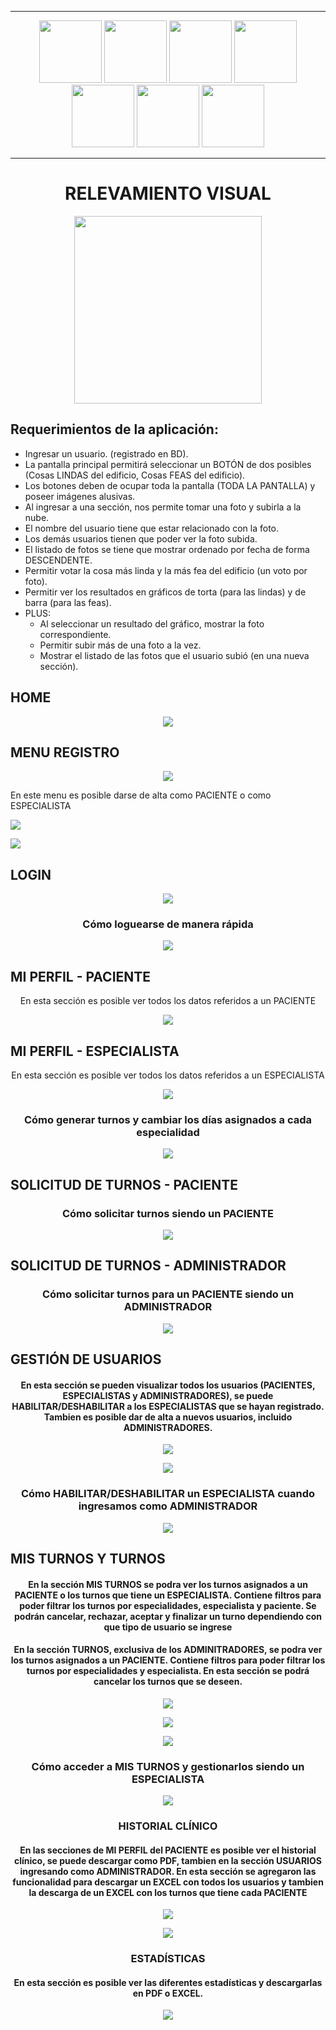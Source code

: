 <hr>
<p align="center">
<img width=100 src="https://github.com/EmmaVZ89/Relevamiento-Visual-PPS/blob/main/readme/ionic.png"/>
<img width=100 src="https://github.com/EmmaVZ89/Relevamiento-Visual-PPS/blob/main/readme/angular.png"/>
<img width=100 src="https://github.com/EmmaVZ89/Relevamiento-Visual-PPS/blob/main/readme/ts.png"/>
<img width=100 src="https://github.com/EmmaVZ89/Relevamiento-Visual-PPS/blob/main/readme/firebase.png"/>
<img width=100 src="https://github.com/EmmaVZ89/Relevamiento-Visual-PPS/blob/main/readme/html.png"/>
<img width=100 src="https://github.com/EmmaVZ89/Relevamiento-Visual-PPS/blob/main/readme/sass.png"/>
<img width=100 src="https://github.com/EmmaVZ89/Relevamiento-Visual-PPS/blob/main/readme/chartjs.png"/>
</p>
<hr>


<h1 align="center">RELEVAMIENTO VISUAL</h1>
<p align="center">
   <img width=300 src="https://github.com/EmmaVZ89/Relevamiento-Visual-PPS/blob/main/readme/logo.png">
 </p>
 <h2>Requerimientos de la aplicación:</h2>
  <ul>
    <li>Ingresar un usuario. (registrado en BD).</li>
    <li>La pantalla principal permitirá seleccionar un BOTÓN de dos posibles (Cosas LINDAS del edificio, Cosas FEAS del edificio).</li>
    <li>Los botones deben de ocupar toda la pantalla (TODA LA PANTALLA) y poseer imágenes alusivas.</li>
    <li>Al ingresar a una sección, nos permite tomar una foto y subirla a la nube.</li>
    <li>El nombre del usuario tiene que estar relacionado con la foto.</li>
    <li>Los demás usuarios tienen que poder ver la foto subida.</li>
    <li>El listado de fotos se tiene que mostrar ordenado por fecha de forma DESCENDENTE.</li>
    <li>Permitir votar la cosa más linda y la más fea del edificio (un voto por foto).</li>
    <li>Permitir ver los resultados en gráficos de torta (para las lindas) y de barra (para las feas).</li>
    <li>PLUS: 
      <ul>
        <li>Al seleccionar un resultado del gráfico, mostrar la foto correspondiente.</li>
        <li>Permitir subir más de una foto a la vez.</li>
        <li>Mostrar el listado de las fotos que el usuario subió (en una nueva sección).</li>
      </ul>
    </li>
  </ul>
 
 <h2>HOME</h2>
 <p align="center">
   <img src="https://github.com/EmmaVZ89/Clinica-Online-TP2-Laboratorio-IV/blob/main/src/assets/readme/img/home.png">
 </p>
 
 <h2>MENU REGISTRO</h2>
 <p align="center">
   <img src="https://github.com/EmmaVZ89/Clinica-Online-TP2-Laboratorio-IV/blob/main/src/assets/readme/img/menu-registros.png">
 </p>
 
 
 <p>En este menu es posible darse de alta como PACIENTE o como ESPECIALISTA</p>
 <p align="left">
   <img src="https://github.com/EmmaVZ89/Clinica-Online-TP2-Laboratorio-IV/blob/main/src/assets/readme/img/alta-paciente.png">
 </p>
 <p align="left">
   <img src="https://github.com/EmmaVZ89/Clinica-Online-TP2-Laboratorio-IV/blob/main/src/assets/readme/img/alta-especialista.png">
 </p>

<h2>LOGIN</h2>
 <p align="center">
   <img src="https://github.com/EmmaVZ89/Clinica-Online-TP2-Laboratorio-IV/blob/main/src/assets/readme/img/login.png">
 </p>
 
 <h3 align="center">Cómo loguearse de manera rápida</h3>
  <p align="center">
   <img src="https://github.com/EmmaVZ89/Clinica-Online-TP2-Laboratorio-IV/blob/main/src/assets/readme/gif/inicio-rapido.gif">
 </p>
  
  <h2>MI PERFIL - PACIENTE</h2>
  <p align="center">En esta sección es posible ver todos los datos referidos a un PACIENTE</p>
 <p align="center">
   <img src="https://github.com/EmmaVZ89/Clinica-Online-TP2-Laboratorio-IV/blob/main/src/assets/readme/img/mi-perfil-usuario.png">
 </p>
  
  <h2>MI PERFIL - ESPECIALISTA</h2>
  <p align="center">En esta sección es posible ver todos los datos referidos a un ESPECIALISTA</p>
 <p align="center">
   <img src="https://github.com/EmmaVZ89/Clinica-Online-TP2-Laboratorio-IV/blob/main/src/assets/readme/img/mi-perfil-especialista.png">
 </p>
  <h3 align="center">Cómo generar turnos y cambiar los días asignados a cada especialidad</h3>
  <p align="center">
   <img src="https://github.com/EmmaVZ89/Clinica-Online-TP2-Laboratorio-IV/blob/main/src/assets/readme/gif/perfil-especialista.gif">
 </p>
  
 <h2>SOLICITUD DE TURNOS - PACIENTE</h2>
    <h3 align="center">Cómo solicitar turnos siendo un PACIENTE</h3>
  <p align="center">
   <img src="https://github.com/EmmaVZ89/Clinica-Online-TP2-Laboratorio-IV/blob/main/src/assets/readme/gif/solicitar-turno.gif">
 </p>
   
  <h2>SOLICITUD DE TURNOS - ADMINISTRADOR</h2>
 <h3 align="center">Cómo solicitar turnos para un PACIENTE siendo un ADMINISTRADOR</h3>
  <p align="center">
   <img src="https://github.com/EmmaVZ89/Clinica-Online-TP2-Laboratorio-IV/blob/main/src/assets/readme/gif/solicitar-turno-admin.gif">
 </p>
   
   <h2>GESTIÓN DE USUARIOS</h2>
 <h4 align="center">En esta sección se pueden visualizar todos los usuarios (PACIENTES, ESPECIALISTAS y ADMINISTRADORES), se puede HABILITAR/DESHABILITAR a los ESPECIALISTAS que se hayan registrado. Tambien es posible dar de alta a nuevos usuarios, incluido ADMINISTRADORES.</h4>
  <p align="center">
   <img src="https://github.com/EmmaVZ89/Clinica-Online-TP2-Laboratorio-IV/blob/main/src/assets/readme/img/usuarios-admin.png">
 </p>
 <p align="center">
   <img src="https://github.com/EmmaVZ89/Clinica-Online-TP2-Laboratorio-IV/blob/main/src/assets/readme/img/menu-alta-usuarios-admin.png">
 </p>
 <h3 align="center">Cómo HABILITAR/DESHABILITAR un ESPECIALISTA cuando ingresamos como ADMINISTRADOR</h3>
  <p align="center">
   <img src="https://github.com/EmmaVZ89/Clinica-Online-TP2-Laboratorio-IV/blob/main/src/assets/readme/gif/habilitar-especialista.gif">
 </p>
 
 <h2>MIS TURNOS Y TURNOS</h2>
 <h4 align="center">En la sección MIS TURNOS se podra ver los turnos asignados a un PACIENTE o los turnos  que tiene un ESPECIALISTA. Contiene filtros para poder filtrar los turnos por especialidades, especialista y paciente. Se podrán cancelar, rechazar, aceptar y finalizar un turno dependiendo con que tipo de usuario se ingrese</h4>
  <h4 align="center">En la sección TURNOS, exclusiva de los ADMINITRADORES, se podra ver los turnos asignados a un PACIENTE. Contiene filtros para poder filtrar los turnos por especialidades y especialista. En esta sección se podrá cancelar los turnos que se deseen.</h4>
  <p align="center">
   <img src="https://github.com/EmmaVZ89/Clinica-Online-TP2-Laboratorio-IV/blob/main/src/assets/readme/img/mis-turnos-paciente.png">
 </p>
   <p align="center">
   <img src="https://github.com/EmmaVZ89/Clinica-Online-TP2-Laboratorio-IV/blob/main/src/assets/readme/img/mis-turnos-especialista.png">
 </p>
 </p>
   <p align="center">
   <img src="https://github.com/EmmaVZ89/Clinica-Online-TP2-Laboratorio-IV/blob/main/src/assets/readme/img/turnos-admin.png">
 </p>
 <h3 align="center">Cómo acceder a MIS TURNOS y gestionarlos siendo un ESPECIALISTA</h3>
  <p align="center">
   <img src="https://github.com/EmmaVZ89/Clinica-Online-TP2-Laboratorio-IV/blob/main/src/assets/readme/gif/mis-turnos-especialista.gif">
 </p>
 <h3 align="center">HISTORIAL CLÍNICO</h3>
 <h4 align="center">En las secciones de MI PERFIL del PACIENTE es posible ver el historial clínico, se puede descargar como PDF, tambien en la sección USUARIOS ingresando como ADMINISTRADOR. En esta sección se agregaron las funcionalidad para descargar un EXCEL con todos los usuarios y tambien la descarga de un EXCEL con los turnos que tiene cada PACIENTE</h4>
  <p align="center">
   <img src="https://github.com/EmmaVZ89/Clinica-Online-TP2-Laboratorio-IV/blob/main/src/assets/readme/img/mi-perfil-paciente-pdf.png">
 </p>
 <p align="center">
   <img src="https://github.com/EmmaVZ89/Clinica-Online-TP2-Laboratorio-IV/blob/main/src/assets/readme/img/historial-usuarios.png">
 </p>
 <h3 align="center">ESTADÍSTICAS</h3>
 <h4 align="center">En esta sección es posible ver las diferentes estadísticas y descargarlas en PDF o EXCEL.</h4>
  <p align="center">
   <img src="https://github.com/EmmaVZ89/Clinica-Online-TP2-Laboratorio-IV/blob/main/src/assets/readme/img/informes.png">
 </p>
